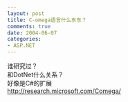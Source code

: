 ```yaml
---
layout: post
title: C-omega语言什么东东？
comments: true
date: 2004-06-07
categories:
- ASP.NET
---
```


<p>谁研究过？<br />和DotNet什么关系？<br />好像是C#的扩展<a href="http://research.microsoft.com/Comega/"><br />http://research.microsoft.com/Comega/</a></p>				
